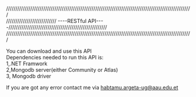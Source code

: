 ////////////////////////////////////////////////////////////////////////////////////////////////////<br/>
/////////////////////////// ----RESTful API----/////////////////////////////////////////////////////<br/>
////////////////////////////////////////////////////////////////////////////////////////////////////<br/>

You can download and use  this API <br/>
Dependencies needed to run this API is: <br/>
1,.NET Framwork <br/>
2,Mongodb server(either Community or Atlas)<br/>
3, Mongodb driver 

If you are  got any error contact me via habtamu.argeta-ug@aau.edu.et
